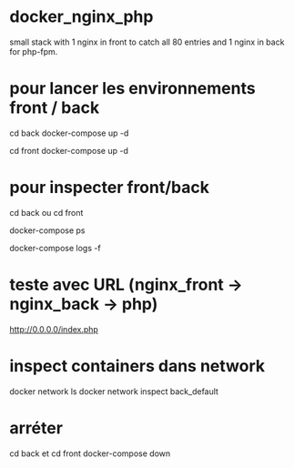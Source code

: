 # docker_nginx_php
small stack with 1 nginx in front to catch all 80 entries and 1 nginx in back for php-fpm.

# pour lancer les environnements  front / back

cd back 
docker-compose up -d


cd front 
docker-compose up -d


# pour inspecter front/back
cd back ou cd front

docker-compose ps

docker-compose logs -f

# teste avec URL (nginx_front -> nginx_back -> php)
http://0.0.0.0/index.php


# inspect containers dans network

docker network ls
docker network inspect back_default


# arréter
cd back et cd front
docker-compose down
